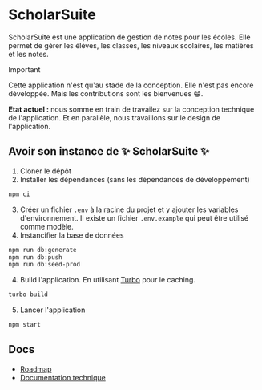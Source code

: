# ScholarSuite

ScholarSuite est une application de gestion de notes pour les écoles. Elle permet de gérer les élèves, les classes, les niveaux scolaires, les matières et les notes.

> [!IMPORTANT]
> Cette application n'est qu'au stade de la conception. Elle n'est pas encore développée. Mais les contributions sont les bienvenues 😁.
>
> **Etat actuel :** nous somme en train de travailez sur la conception technique de l'application. Et en parallèle, nous travaillons sur le design de l'application.

## Avoir son instance de ✨ ScholarSuite ✨

1. Cloner le dépôt
2. Installer les dépendances (sans les dépendances de développement)

```bash
npm ci
```

3. Créer un fichier `.env` à la racine du projet et y ajouter les variables d'environnement. Il existe un fichier `.env.example` qui peut être utilisé comme modèle.
4. Instancifier la base de données

```bash
npm run db:generate
npm run db:push
npm run db:seed-prod
```

4. Build l'application. En utilisant [Turbo](https://turbo.build) pour le caching.

```bash
turbo build
```

5. Lancer l'application

```bash
npm start
```

## Docs

- [Roadmap](./ROADMAP.md)
- [Documentation technique](./docs/Technical.md)
